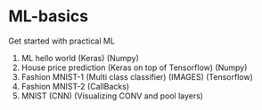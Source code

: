 # ML-basics
Get started with practical ML

1. ML hello world (Keras) (Numpy)
2. House price prediction (Keras on top of Tensorflow) (Numpy)
3. Fashion MNIST-1 (Multi class classifier) (IMAGES) (Tensorflow)
4. Fashion MNIST-2 (CallBacks)
5. MNIST (CNN) (Visualizing CONV and pool layers)
